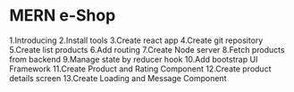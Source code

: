 # MERN e-Shop

1.Introducing
2.Install tools
3.Create react app
4.Create git repository
5.Create list products
6.Add routing
7.Create Node server
8.Fetch products from backend
9.Manage state by reducer hook
10.Add bootstrap UI Framework
11.Create Product and Rating Component
12.Create product details screen
13.Create Loading and Message Component
